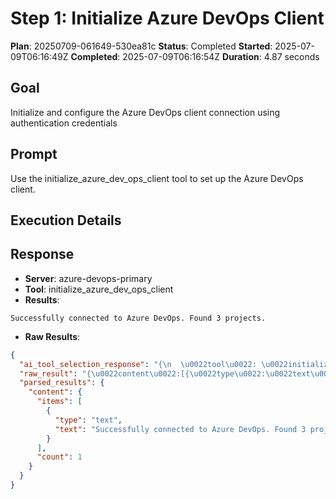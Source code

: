﻿# Step 1: Initialize Azure DevOps Client

**Plan**: 20250709-061649-530ea81c
**Status**: Completed
**Started**: 2025-07-09T06:16:49Z
**Completed**: 2025-07-09T06:16:54Z
**Duration**: 4.87 seconds

## Goal
Initialize and configure the Azure DevOps client connection using authentication credentials

## Prompt
Use the initialize_azure_dev_ops_client tool to set up the Azure DevOps client.

## Execution Details

## Response
- **Server**: azure-devops-primary
- **Tool**: initialize_azure_dev_ops_client
- **Results**:
```
Successfully connected to Azure DevOps. Found 3 projects.
```


- **Raw Results**:
```json
{
  "ai_tool_selection_response": "{\n  \u0022tool\u0022: \u0022initialize_azure_dev_ops_client\u0022,\n  \u0022parameters\u0022: { \u0022organizationUrl\u0022: \u0022dnceng\u0022 }\n}",
  "raw_result": "{\u0022content\u0022:[{\u0022type\u0022:\u0022text\u0022,\u0022text\u0022:\u0022Successfully connected to Azure DevOps. Found 3 projects.\u0022}]}",
  "parsed_results": {
    "content": {
      "items": [
        {
          "type": "text",
          "text": "Successfully connected to Azure DevOps. Found 3 projects."
        }
      ],
      "count": 1
    }
  }
}
```
